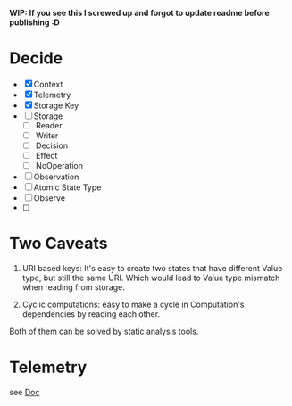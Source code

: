 **WIP: If you see this I screwed up and forgot to update readme before publishing :D**


# Decide 

- [x] Context
- [x] Telemetry
- [x] Storage Key
- [ ] Storage
    - [ ] Reader
    - [ ] Writer
    - [ ] Decision 
    - [ ] Effect
    - [ ] NoOperation
- [ ] Observation
- [ ] Atomic State Type
- [ ] Observe
- [ ] 

# Two Caveats
1. URI based keys: It's easy to create two states that have different Value type, but still the same URI.
Which would lead to Value type mismatch when reading from storage.

2. Cyclic computations: easy to make a cycle in Computation's dependencies by reading each other.

Both of them can be solved by static analysis tools.
  
# Telemetry 
see [Doc](doc:/telemetry)
